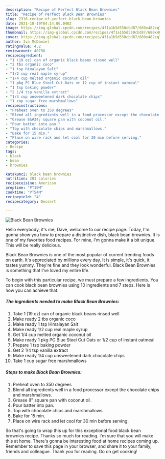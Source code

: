 ```yaml
---
description: "Recipe of Perfect Black Bean Brownies"
title: "Recipe of Perfect Black Bean Brownies"
slug: 2316-recipe-of-perfect-black-bean-brownies
date: 2021-10-19T04:14:06.040Z
image: https://img-global.cpcdn.com/recipes/4f1a1b5d550cbd87/680x482cq70/black-bean-brownies-recipe-main-photo.jpg
thumbnail: https://img-global.cpcdn.com/recipes/4f1a1b5d550cbd87/680x482cq70/black-bean-brownies-recipe-main-photo.jpg
cover: https://img-global.cpcdn.com/recipes/4f1a1b5d550cbd87/680x482cq70/black-bean-brownies-recipe-main-photo.jpg
author: Iva McDaniel
ratingvalue: 4.2
reviewcount: 40798
recipeingredient:
- "1 (19 oz) can of organic black beans rinsed well"
- "2 tbs organic coco"
- "1 tsp Himalayan Salt"
- "1/2 cup real maple syrup"
- "1/4 cup melted organic coconut oil"
- "1 pkg PC Blue Steel Cut Oats or 12 cup of instant oatmeal"
- "1 tsp baking powder"
- "2 1/4 tsp vanilla extract"
- "1/4 cup unsweetened dark chocolate chips"
- "1 cup sugar free marshmallows"
recipeinstructions:
- "Preheat oven to 350 degrees"
- "Blend all ingredients well in a food processor except the chocolate chips and marshmallows."
- "Grease 8&#34; square pan with coconut oil."
- "Pour batter into pan."
- "Top with chocolate chips and marshmallows."
- "Bake for 15 min."
- "Place on wire rack and let cool for 30 min before serving."
categories:
- Recipe
tags:
- black
- bean
- brownies

katakunci: black bean brownies 
nutrition: 281 calories
recipecuisine: American
preptime: "PT19M"
cooktime: "PT54M"
recipeyield: "4"
recipecategory: Dessert

---
```



![Black Bean Brownies](https://img-global.cpcdn.com/recipes/4f1a1b5d550cbd87/680x482cq70/black-bean-brownies-recipe-main-photo.jpg)

Hello everybody, it's me, Dave, welcome to our recipe page. Today, I'm gonna show you how to prepare a distinctive dish, black bean brownies. It is one of my favorites food recipes. For mine, I'm gonna make it a bit unique. This will be really delicious.



Black Bean Brownies is one of the most popular of current trending foods on earth. It's appreciated by millions every day. It is simple, it's quick, it tastes yummy. They're fine and they look wonderful. Black Bean Brownies is something that I've loved my entire life.


To begin with this particular recipe, we must prepare a few ingredients. You can cook black bean brownies using 10 ingredients and 7 steps. Here is how you can achieve that.

<!--inarticleads1-->

##### The ingredients needed to make Black Bean Brownies:

1. Take 1 (19 oz) can of organic black beans rinsed well
1. Make ready 2 tbs organic coco
1. Make ready 1 tsp Himalayan Salt
1. Make ready 1/2 cup real maple syrup
1. Get 1/4 cup melted organic coconut oil
1. Make ready 1 pkg PC Blue Steel Cut Oats or 1/2 cup of instant oatmeal
1. Prepare 1 tsp baking powder
1. Get 2 1/4 tsp vanilla extract
1. Make ready 1/4 cup unsweetened dark chocolate chips
1. Take 1 cup sugar free marshmallows




<!--inarticleads2-->

##### Steps to make Black Bean Brownies:

1. Preheat oven to 350 degrees
1. Blend all ingredients well in a food processor except the chocolate chips and marshmallows.
1. Grease 8&#34; square pan with coconut oil.
1. Pour batter into pan.
1. Top with chocolate chips and marshmallows.
1. Bake for 15 min.
1. Place on wire rack and let cool for 30 min before serving.




So that's going to wrap this up for this exceptional food black bean brownies recipe. Thanks so much for reading. I'm sure that you will make this at home. There's gonna be interesting food at home recipes coming up. Remember to save this page in your browser, and share it to your family, friends and colleague. Thank you for reading. Go on get cooking!
